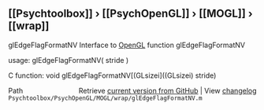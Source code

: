 ## [[Psychtoolbox]] &#8250; [[PsychOpenGL]] &#8250; [[MOGL]] &#8250; [[wrap]]

glEdgeFlagFormatNV  Interface to [OpenGL](OpenGL) function glEdgeFlagFormatNV  
  
usage:  glEdgeFlagFormatNV( stride )  
  
C function:  void glEdgeFlagFormatNV[(GLsizei]((GLsizei) stride)  




<div class="code_header" style="text-align:right;">
  <span style="float:left;">Path&nbsp;&nbsp;</span> <span class="counter">Retrieve <a href=
  "https://raw.github.com/Psychtoolbox-3/Psychtoolbox-3/beta/Psychtoolbox/PsychOpenGL/MOGL/wrap/glEdgeFlagFormatNV.m">current version from GitHub</a> | View <a href=
  "https://github.com/Psychtoolbox-3/Psychtoolbox-3/commits/beta/Psychtoolbox/PsychOpenGL/MOGL/wrap/glEdgeFlagFormatNV.m">changelog</a></span>
</div>
<div class="code">
  <code>Psychtoolbox/PsychOpenGL/MOGL/wrap/glEdgeFlagFormatNV.m</code>
</div>


